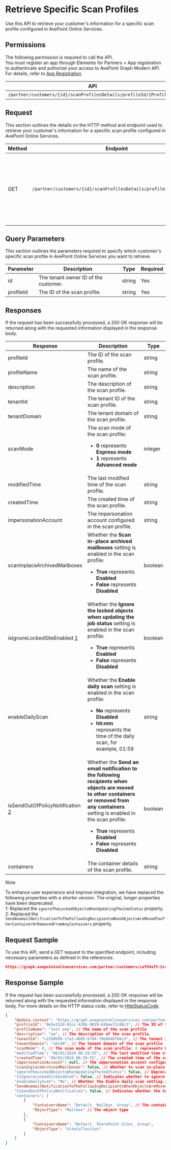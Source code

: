 # Retrieve Specific Scan Profiles

Use this API to retrieve your customer's information for a specific scan profile configured in AvePoint Online Services.

## Permissions  

The following permission is required to call the API.  
You must register an app through Elements for Partners > App registration to authenticate and authorize your access to AvePoint Graph Modern API. For details, refer to [App Registration](https://cdn.avepoint.com/assets/apelements-webhelp/avepoint-elements-for-partners/index.htm#!Documents/appregistration.htm).

| API | Permission  |
|-----------|--------|
| `/partner/customers/{id}/scanProfilesDetails/profileId/{ProfileId}`|partner.scanprofiles.read.all |  

## Request

This section outlines the details on the HTTP method and endpoint used to retrieve your customer's information for a specific scan profile configured in AvePoint Online Services.

| Method | Endpoint | Description |
|-----------|--------|------------|
| GET | `/partner/customers/{id}/scanProfilesDetails/profileId/{ProfileId}` | Retrieves your customer's information for a specific scan profile configured in AvePoint Online Services.|

## Query Parameters

This section outlines the parameters required to specify which customer's specific scan profile in AvePoint Online Services you want to retrieve.

| Parameter | Description | Type | Required |
| --- | --- | --- |---|
| id | The tenant owner ID of the customer. | string | Yes |
| profileId | The ID of the scan profile. | string | Yes |

## Responses

If the request has been successfully processed, a 200 OK response will be returned along with the requested information displayed in the response body.

| Response | Description | Type |
| --- | --- | --- |
| profileId | The ID of the scan profile. | string |
| profileName | The name of the scan profile. | string |
| description | The description of the scan profile. | string |
| tenantId | The tenant ID of the scan profile. | string |
| tenantDomain | The tenant domain of the scan profile. | string |
| scanMode | The scan mode of the scan profile:<br><ul><li>**0** represents **Express mode**<li>**1** represents **Advanced mode** | integer |
| modifiedTime | The last modified time of the scan profile. | string |
| createdTime | The created time of the scan profile. | string |
| impersonationAccount | The impersonation account configured in the scan profile. | string |
| scanInplaceArchivedMailboxes | Whether the **Scan in-place archived mailboxes** setting is enabled in the scan profile:<br><ul><li>**True** represents **Enabled**<li>**False** represents **Disabled** | boolean |
| isIgnoreLockedSiteEnabled [1](#footnote1) | Whether the **Ignore the locked objects when updating the job status** setting is enabled in the scan profile:<br><ul><li>**True** represents **Enabled**<li>**False** represents **Disabled** | boolean |
| enableDailyScan | Whether the **Enable daily scan** setting is enabled in the scan profile:<br><ul><li>**No** represents  **Disabled**<li>**hh:mm** represents the time of the daily scan, for example, 01:59 | string |
| isSendOutOfPolicyNotification [2](#footnote2) | Whether the **Send an email notification to the following recipients when objects are moved to other containers or removed from any containers** setting is enabled in the scan profile:<br><ul><li>**True** represents **Enabled**<li>**False** represents **Disabled** | boolean |
| containers | The container details of the scan profile. | string |

>[!NOTE]
>To enhance user experience and improve integration, we have replaced the following properties with a shorter version. The original, longer properties have been deprecated.  
><a name="footnote1">1</a>: Replaced the `ignoreTheLockedObjectsWhenUpdatingTheJobStatus` property.  
><a name="footnote2">2</a>: Replaced the `SendAnemailNotificationToTheFollowIngRecipientsWhenObjectsAreMovedTooTherContainerOrRemovedFromAnyContainers` property.

## Request Sample

To use this API, send a GET request to the specified endpoint, including necessary parameters as defined in the references.

```json
https://graph.avepointonlineservices.com/partner/customers/caf94a75-2cc6-43aa-b04b-794cb9af5ea3/scanProfilesDetails/profileId/0e5e156e-65cc-4206-9829-636ee72c88c3
```

## Response Sample

If the request has been successfully processed, a 200 OK response will be returned along with the requested information displayed in the response body. For more details on the HTTP status code, refer to [HttpStatusCode](https://learn.avepoint.com/docs/Use-AvePoint-Graph-Modern-API.html#http-status-code).

```json 
{
    "@odata.context": "https://graph.avepointonlineservices.com/partner/api/V1.1/$metadata#Portal.Api.Model.ProfileDetailInfo",
    "profileId": "0e5e152d-65cc-4206-9829-636ee72c88c3", // The ID of the scan profile
    "profileName": "test oop", // The name of the scan profile
    "description": "aa", // The description of the scan profile
    "tenantId": "c2350b99-c7a2-4605-b7d4-79e8646f66c3", // The tenant ID the scan profile
    "tenantDomain": "v0s40", // The tenant domain of the scan profile
    "scanMode": 0, // The scan mode of the scan profile: 0 represents Express mode
    "modifiedTime": "08/01/2024 06:29:55", // The last modified time of the scan profile
    "createdTime": "08/01/2024 06:29:55", // The created time of the scan profile
    "impersonationAccount": null, // The impersonation account configured in the scan profile
    "scanInplaceArchivedMailboxes": false, // Whether to scan in-place archived mailboxes configured in the scan profile: False represents Do not scan in-place archived mailbox
    "ignoreTheLockedObjectsWhenUpdatingTheJobStatus": false, // Deprecated. Indicates whether the Ignore the locked objects when updating the job status setting is enabled in the scan profile: False represents Disabled
    "IsIgnoreLockedSiteEnabled": false, // Indicates whether to ignore the locked sites in the scan profile: False represents Disabled
    "enableDailyScan": "No", // Whether the Enable daily scan setting is enabled in the scan profile
    "SendAnemailNotificationToTheFollowIngRecipientsWhenObjectsAreMovedTooTherContainerOrRemovedFromAnyContainers": false, // Deprecated. Indicates whether the Send an email notification to the following recipients when objects are moved to other containers or removed from any containers setting is enabled in the scan profile: False represents Disabled
    "IsSendOutOfPolicyNotification": false, // Indicates whether the Send an email notification to the following recipients when objects are moved to other containers or removed from any containers setting is enabled in the scan profile: False represents Disabled
    "containers": [
        {
            "ContainersName": "Default_ Mailbox_ Group", // The container name
            "ObjectType": "Mailbox" // The object type
        },
        {
            "ContainersName": "Default_ SharePoint Sites_ Group",
            "ObjectType": "SiteCollection"
        }
    ]
}
```